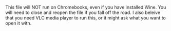 This file will NOT run on Chromebooks, even if you have installed Wine.
You will need to close and reopen the file if you fall off the road.
I also beleive that you need VLC media player to run this, or it might ask what you want to open it with.

